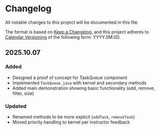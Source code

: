 # Changelog

All notable changes to this project will be documented in this file.

The format is based on [Keep a Changelog](https://keepachangelog.com/en/1.1.0/),
and this project adheres to [Calendar Versioning](https://calver.org/) of
the following form: YYYY.0M.0D.

## 2025.10.07

### Added

- Designed a proof of concept for TaskQueue component
- Implemented `TaskQueue.java` with kernel and secondary methods
- Added main demonstration showing basic functionality (add, remove, filter, size)

### Updated

- Renamed methods to be more explicit (`addTask`, `removeTask`)
- Moved priority handling to kernel per instructor feedback
